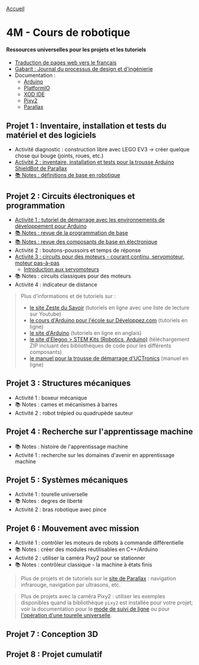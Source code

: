 [Accueil](./index.md)

# 4M - Cours de robotique

#### Ressources universelles pour les projets et les tutoriels

* [Traduction de pages web vers le français](https://docs.google.com/document/d/1y17romWgOPcvhSh9MgJROtPkUOQNkaMrkGqBu2A_q9w/view)
* [Gabarit : Journal du processus de design et d'ingénierie](https://docs.google.com/document/d/10qXbG6t7gSBiXH1rWh8tamR85JPlqGgy0t4OaY0Sv2M/view)
* Documentation :
    * [Arduino](https://docs.arduino.cc/built-in-examples/)
    * [PlatformIO](https://docs.platformio.org/en/latest/ide/vscode.html)
    * [XOD IDE](https://xod.io/docs/)
    * [Pixy2](https://docs.pixycam.com/wiki/doku.php?id=wiki:v2:start)
    * [Parallax](https://learn.parallax.com/tutorials/robot/shield-bot/robotics-board-education-shield-arduino)

## Projet 1 : Inventaire, installation et tests du matériel et des logiciels

* Activité diagnostic : construction libre avec LEGO EV3 -> créer quelque chose qui bouge (joints, roues, etc.)
* [Activité 2 : inventaire, installation et tests pour la trousse Arduino ShieldBot de Parallax](./p1-4m_act2.md)
* [📚 Notes : définitions de base en robotique](https://docs.google.com/document/d/1kr3UCqRWHvq4YeXPHUDKIzhNah-CdPPylHcNMfpNCUc/view)

## Projet 2 : Circuits électroniques et programmation

* [Activité 1 : tutoriel de démarrage avec les environnements de développement pour Arduino](./p2-4m_act1.md)
* [📚 Notes : revue de la programmation de base](./p2-4m_notes_prog.md)
* [📚 Notes : revue des composants de base en électronique](./p2-3m_notes_composants.md)
* Activité 2 : boutons-poussoirs et temps de réponse
* [Activité 3 : circuits pour des moteurs - courant continu, servomoteur, moteur pas-à-pas](./p2-4m_act3.md)
    * [Introduction aux servomoteurs](./p2-4m_act3_servo.md)
* 📚 Notes : circuits classiques pour des moteurs
* Activité 4 : indicateur de distance

<blockquote>
Plus d'informations et de tutoriels sur :
<ul>
<li><a href="https://zestedesavoir.com/tutoriels/686/arduino-premiers-pas-en-informatique-embarquee/">le site Zeste du Savoir</a> (tutoriels en ligne avec une liste de lecture sur Youtube)</li>
<li><a href="https://arduino.developpez.com/tutoriels/arduino-a-l-ecole/">le cours d'Arduino pour l'école sur Développez.com</a> (tutoriels en ligne)</li>
<li><a href="https://docs.arduino.cc/built-in-examples/ ">le site d'Arduino</a> (tutoriels en ligne en anglais)</li>
<li><a href="https://www.elegoo.com/pages/download">le site d'Elegoo > STEM Kits (Robotics, Arduino)</a> (téléchargement ZIP incluant des bibliothèques de code pour les différents composants)</li> 
<li><a href="https://www.manualslib.com/manual/1810234/Uctronics-Ultimate-Starter-Kit-For-Arduino.html">le manuel pour la trousse de démarrage d'UCTronics</a> (manuel en ligne)</li>
</ul>
</blockquote>

## Projet 3 : Structures mécaniques

* Activité 1 : boxeur mécanique
* 📚 Notes : cames et mécanismes à barres 
* Activité 2 : robot trépied ou quadrupède sauteur

## Projet 4 : Recherche sur l'apprentissage machine

* 📚 Notes : histoire de l'apprentissage machine
* Activité 1 : recherche sur les domaines d'avenir en apprentissage machine

## Projet 5 : Systèmes mécaniques

* Activité 1 : tourelle universelle
* 📚 Notes : degres de liberté
* Activité 2 : bras robotique avec pince

## Projet 6 : Mouvement avec mission

* Activité 1 : contrôler les moteurs de robots à commande différentielle
* 📚 Notes : créer des modules réutilisables en C++/Arduino
* Activité 2 : utiliser la caméra Pixy2 pour se stationner
* 📚 Notes : contrôleur classique - la machine à états finis

> Plus de projets et de tutoriels sur le [site de Parallax](https://learn.parallax.com/tutorials/robot/shield-bot/robotics-board-education-shield-arduino) : navigation infrarouge, navigation par ultrasons, etc.

> Plus de projets avec la caméra Pixy2 : utiliser les exemples disponibles quand la bibliothèque `pixy2` est installée pour votre projet; voir la documentation pour le [mode de suivi de ligne](https://docs.pixycam.com/wiki/doku.php?id=wiki:v2:line_tracking) ou pour [l'opération d'une tourelle universelle](http://docs.pixycam.com/wiki/doku.php?id=wiki:v2:pan_tilt_demo).

## Projet 7 : Conception 3D

## Projet 8 : Projet cumulatif